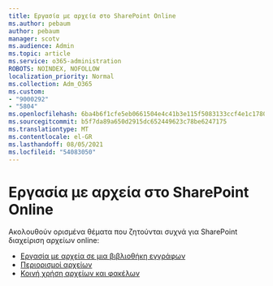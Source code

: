 ```yaml
---
title: Εργασία με αρχεία στο SharePoint Online
ms.author: pebaum
author: pebaum
manager: scotv
ms.audience: Admin
ms.topic: article
ms.service: o365-administration
ROBOTS: NOINDEX, NOFOLLOW
localization_priority: Normal
ms.collection: Adm_O365
ms.custom:
- "9000292"
- "5804"
ms.openlocfilehash: 6ba4b6f1cfe5eb0661504e4c41b3e115f5083133ccf4e1c1780f0e6d8bad0462
ms.sourcegitcommit: b5f7da89a650d2915dc652449623c78be6247175
ms.translationtype: MT
ms.contentlocale: el-GR
ms.lasthandoff: 08/05/2021
ms.locfileid: "54083050"
---
```

# <a name="working-with-files-in-sharepoint-online"></a>Εργασία με αρχεία στο SharePoint Online

Ακολουθούν ορισμένα θέματα που ζητούνται συχνά για SharePoint διαχείριση αρχείων online:

- [Εργασία με αρχεία σε μια βιβλιοθήκη εγγράφων](https://support.microsoft.com/office/a9d89171-1673-4892-9dd2-1ca52037dea2)
- [Περιορισμοί αρχείων](https://support.office.com/article/invalid-file-names-and-file-types-in-onedrive-and-sharepoint-64883a5d-228e-48f5-b3d2-eb39e07630fa)
- [Κοινή χρήση αρχείων και φακέλων](https://support.office.com/article/share-sharepoint-files-or-folders-1fe37332-0f9a-4719-970e-d2578da4941c)
